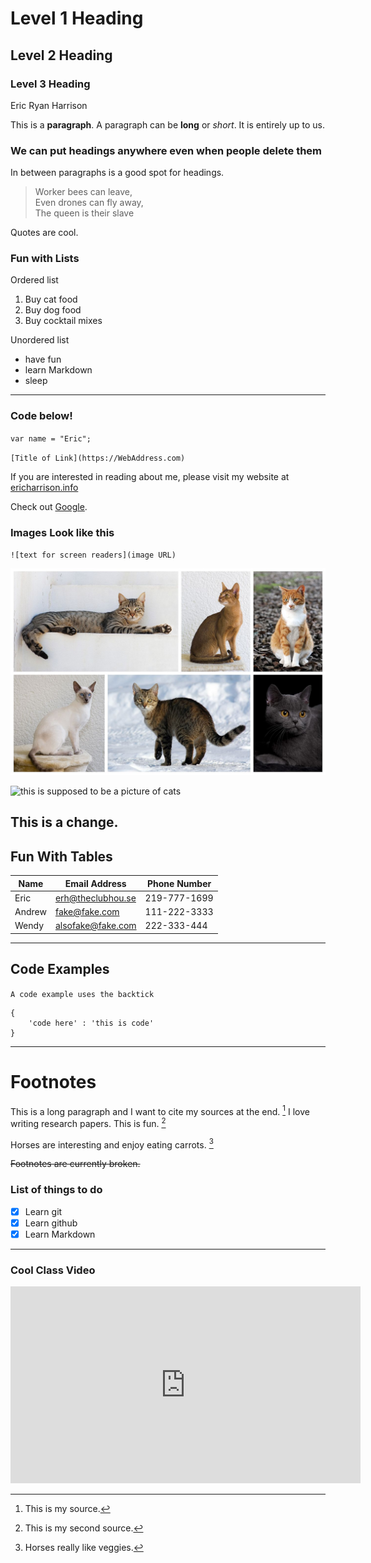 # Level 1 Heading 

## Level 2 Heading

### Level 3 Heading

Eric Ryan Harrison

This is a **paragraph**. A paragraph can be **long** or *short*. It is entirely up to us.

### We can put headings anywhere even when people delete them

In between paragraphs is a good spot for headings.

> Worker bees can leave,  
> Even drones can fly away,  
> The queen is their slave

Quotes are cool.

### Fun with Lists

Ordered list
1. Buy cat food
2. Buy dog food
3. Buy cocktail mixes

Unordered list
- have fun
- learn Markdown
- sleep

--- 

### Code below!

`var name = "Eric";`

`[Title of Link](https://WebAddress.com)`

If you are interested in reading about me, please visit my website at [ericharrison.info](https://ericharrison.info)

Check out [Google](https://google.com).

### Images Look like this

`![text for screen readers](image URL)`

![cats](https://raw.githubusercontent.com/cbc12instructor/week1/main/cats.jpg)

![this is supposed to be a picture of cats](asdfasdf)

This is a change.
---

## Fun With Tables

| Name | Email Address | Phone Number |
| ---- | ------------- | ------------ |
| Eric | erh@theclubhou.se | 219-777-1699 |
| Andrew | fake@fake.com | 111-222-3333 |
| Wendy | alsofake@fake.com | 222-333-444 |

---

## Code Examples

`A code example uses the backtick`


```
{
    'code here' : 'this is code'
}
```

---

# Footnotes

This is a long paragraph and I want to cite my sources at the end. [^1] I love writing research papers. This is fun. [^2]

Horses are interesting and enjoy eating carrots. [^3]

[^1]: This is my source.
[^2]: This is my second source.
[^3]: Horses really like veggies.

~~Footnotes are currently broken.~~

### List of things to do

- [x] Learn git
- [x] Learn github
- [x] Learn Markdown

---

### Cool Class Video

<iframe width="560" height="315" src="https://www.youtube.com/embed/M72drOjAL9g" title="YouTube video player" frameborder="0" allow="accelerometer; autoplay; clipboard-write; encrypted-media; gyroscope; picture-in-picture" allowfullscreen></iframe>
